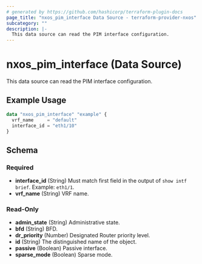 ```yaml
---
# generated by https://github.com/hashicorp/terraform-plugin-docs
page_title: "nxos_pim_interface Data Source - terraform-provider-nxos"
subcategory: ""
description: |-
  This data source can read the PIM interface configuration.
---
```


# nxos_pim_interface (Data Source)

This data source can read the PIM interface configuration.

## Example Usage

```terraform
data "nxos_pim_interface" "example" {
  vrf_name     = "default"
  interface_id = "eth1/10"
}
```

<!-- schema generated by tfplugindocs -->
## Schema

### Required

- **interface_id** (String) Must match first field in the output of `show intf brief`. Example: `eth1/1`.
- **vrf_name** (String) VRF name.

### Read-Only

- **admin_state** (String) Administrative state.
- **bfd** (String) BFD.
- **dr_priority** (Number) Designated Router priority level.
- **id** (String) The distinguished name of the object.
- **passive** (Boolean) Passive interface.
- **sparse_mode** (Boolean) Sparse mode.


